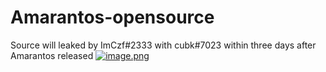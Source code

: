 # Amarantos-opensource
Source will leaked by ImCzf#2333 with cubk#7023 within three days after Amarantos released
[![image.png](https://i.postimg.cc/vZ6m5Sc5/image.png)](https://postimg.cc/WdTjv8m4)
